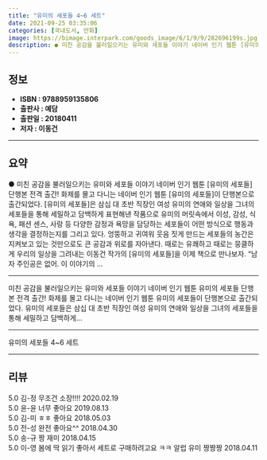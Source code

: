 ```yaml
---
title: "유미의 세포들 4~6 세트"
date: 2021-09-25 03:35:06
categories: [국내도서, 만화]
image: https://bimage.interpark.com/goods_image/6/1/9/9/282696199s.jpg
description: ● 미친 공감을 불러일으키는 유미와 세포들 이야기 네이버 인기 웹툰 [유미의 세포들] 단행본 전격 출간! 화제를 몰고 다니는 네이버 인기 웹툰 [유미의 세포들]이 단행본으로 출간되었다. [유미의 세포들]은 삼십 대 초반 직장인 여성 유미의 연애와 일상을 그녀의 세포들을 통해 세밀하고
---
```


## **정보**

- **ISBN : 9788959135806**
- **출판사 : 예담**
- **출판일 : 20180411**
- **저자 : 이동건**

------



## **요약**

●  미친 공감을 불러일으키는 유미와 세포들 이야기 네이버 인기 웹툰 [유미의 세포들] 단행본 전격 출간! 화제를 몰고 다니는 네이버 인기 웹툰 [유미의 세포들]이 단행본으로 출간되었다. [유미의 세포들]은 삼십 대 초반 직장인 여성 유미의 연애와 일상을 그녀의 세포들을 통해 세밀하고 담백하게 표현해낸 작품으로 유미의 머릿속에서 이성, 감성, 식욕, 패션 센스, 사랑 등 다양한 감정과 욕망을 담당하는 세포들이 어떤 방식으로 행동과 생각을 결정하는지를 그리고 있다. 엉뚱하고 귀여워 웃음 짓게 만드는 세포들의 농간은 지켜보고 있는 것만으로도 큰 공감과 위로를 자아낸다. 때로는 유쾌하고 때로는 뭉클하게 우리의 일상을 그려내는 이동건 작가의 [유미의 세포들]을 이제 책으로 만나보자. “남자 주인공은 없어. 이 이야기의 ...

------

미친 공감을 불러일으키는 유미와 세포들 이야기
네이버 인기 웹툰 유미의 세포들 단행본 전격 출간! 
화제를 몰고 다니는 네이버 인기 웹툰 유미의 세포들이 단행본으로 출간되었다. 유미의 세포들은 삼십 대 초반 직장인 여성 유미의 연애와 일상을 그녀의 세포들을 통해 세밀하고 담백하게... 

------


유미의 세포들 4~6 세트 

------


## **리뷰** 

5.0 김-정 무조건 소장!!!! 2020.02.19 <br/>5.0 윤-윤 너무 좋아요 2019.08.13 <br/>5.0 김-미 ㅎㅎ 좋아요 2018.05.03 <br/>5.0 전-성 완전 좋아요^^ 2018.04.30 <br/>5.0 송-규 짱 재미
 2018.04.15 <br/>5.0 이-영 봄에 딱 읽기 좋아서 세트로 구매하려고요 ㅋㅋ 알럽 유미 짱짱짱 2018.04.11 <br/>
